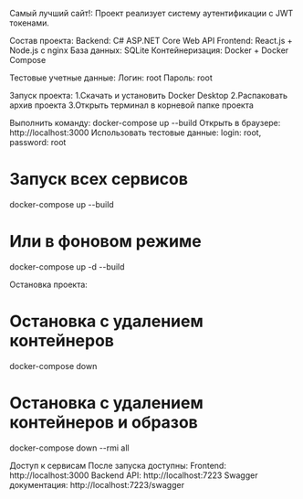 Самый лучший сайт!:
Проект реализует систему аутентификации с JWT токенами.

Состав проекта:
Backend: C# ASP.NET Core Web API
Frontend: React.js + Node.js с nginx
База данных: SQLite
Контейнеризация: Docker + Docker Compose

Тестовые учетные данные:
Логин: root
Пароль: root

Запуск проекта:
1.Скачать и установить Docker Desktop
2.Распаковать архив проекта
3.Открыть терминал в корневой папке проекта

Выполнить команду:
docker-compose up --build
Открыть в браузере: http://localhost:3000
Использовать тестовые данные: login: root, password: root

# Запуск всех сервисов
docker-compose up --build
# Или в фоновом режиме
docker-compose up -d --build

Остановка проекта:
# Остановка с удалением контейнеров
docker-compose down
# Остановка с удалением контейнеров и образов
docker-compose down --rmi all

Доступ к сервисам
После запуска доступны:
Frontend: http://localhost:3000
Backend API: http://localhost:7223
Swagger документация: http://localhost:7223/swagger